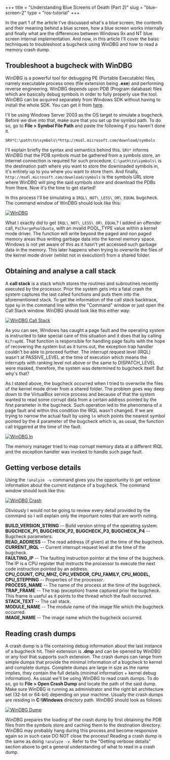 +++
title = "Understanding Blue Screens of Death (Part 2)"
slug = "blue-screen-2"
type = "ros-tutorial"
+++

In the part 1 of the article I've discussed what's a blue screen, the contents and their meaning behind a blue screen, how a blue screen works internally and finally what are the differences between Windows 9x and NT blue screen internal implementation. And now, in this article I'll cover the baisc techniques to troubleshoot a bugcheck using WinDBG and how to read a memory crash dump.

## Troubleshoot a bugcheck with WinDBG

WinDBG is a powerful tool for debugging PE (Portable Executable) files, namely executable process ones (file extension being **.exe**) and performing reverse engineering. WinDBG depends upon PDB (Program database) files which are basically debug symbols in order to fully properly use the tool. WinDBG can be acquired separately from Windows SDK without having to install the whole SDK. You can get it from [here](https://docs.microsoft.com/en-us/windows-hardware/drivers/debugger/debugger-download-tools).

I'll be using Windows Server 2003 as the OS target to simulate a bugcheck. Before we dive into that, make sure that you set up the symbol path. To do so, go to **File > Symbol File Path** and paste the following if you haven't done it.  
  
`SRV*C:\path\to\symbols\*http://msdl.microsoft.com/download/symbols`

I'll explain briefly the syntax and semantics behind this. `SRV*` informs WinDBG that the PDB symbols must be gathered from a symbols store, an Internet connection is required for such procedure. `C:\path\to\symbols\` is the destination path where you want to store the downloaded symbols in, it's entirely up to you where you want to store them. And finally, `http://msdl.microsoft.com/download/symbols` is the symbols URL store where WinDBG will ping the said symbols store and download the PDBs from there. Now it's the time to get started!

In this process I'll be simulating a `IRQL\_NOT\_LESS\_OR\_EQUAL` bugcheck. The command window of WinDBG should look like this:

[![WinDBG](../images/blue-screen/windbg.png)](../images/blue-screen/windbg.png)

What I exactly did to get `IRQL\_NOT\_LESS\_OR\_EQUAL`? I added an offender call, `PsChargePoolQuota`, with an invalid POOL\_TYPE value within a kernel mode driver. The function will write beyond the paged and non paged memory areas thus writing garbage data into the kernel memory space. Windows is not yet aware of this as it hasn't yet accessed such garbage data in the memory. This later happens when trying to overwrite the files of the kernel mode driver (whilst not in execution!) from a shared folder.

## Obtaining and analyse a call stack

A **call stack** is a stack which stores the routines and subroutines recently executed by the processor. Prior the system gets into a fatal crash the system captures the last called functions and puts them into the aforementioned stack. To get the information of the call stack backtrace, type `kp` in the command line within the "Command" window or just open the Call Stack window. WinDBG should look like this either way:

[![WinDBG Call Stack](../images/blue-screen/windbg-call.png)](../images/blue-screen/windbg-call.png)

As you can see, Windows has caught a page fault and the operating system is instructed to take special care of this situation and it does that by calling `KiTrap0E`. That function is responsible for handling page faults with the hope of recovering the system but as it turns out, the exception trap handler couldn't be able to proceed further. The interrupt request level (IRQL) wasn't at PASSIVE\_LEVEL at the time of execution which means the interrupts with ranking level not above or the same to DISPATCH\_LEVEL were masked, therefore, the system was determined to bugcheck itself. But why's that?

As I stated above, the bugcheck occurred when I tried to overwrite the files of the kernel mode driver from a shared folder. The problem goes way deep down to the VirtualBox service process and because of that the system wanted to read some corrupt data from a certain address pointed by the first parameter in the bugcheck. Such operation led to the phenomena of a page fault and within this condition the IRQL wasn't changed. If we are trying to narrow the actual fault by using `ln` which points the nearest symbol pointed by the 4 parameter of the bugcheck which is, as usual, the function call triggered at the time of the fault.

[![WinDBG ln](../images/blue-screen/windbg-ln.PNG)](../images/blue-screen/windbg-ln.PNG)

The memory manager tried to map corrupt memory data at a different IRQL and the exception handler was invoked to handle such page fault.

## Getting verbose details

Using the `!analyze -v` command gives you the opportunity to get verbose information about the current instance of a bugcheck. The command window should look like this:

[![WinDBG Crash](/images/blue-screen/windbg-crash.png)](../images/blue-screen/windbg-crash.png)

Obviously I would not be going to review every detail provided by the command so I will explain only the important notes that are worth noting.

**BUILD\_VERSION\_STRING** -- Build version string of the operating system.  
**BUGCHECK\_P1, BUGCHECK\_P2, BUGCHECK\_P3, BUGCHECK\_P4** -- Bugcheck parameters.  
**READ\_ADDRESS** -- The read address (if given) at the time of the bugcheck.  
**CURRENT\_IRQL** -- Current interrupt request level at the time of the bugcheck.  
**FAULTING\_IP** -- The faulting instruction pointer at the time of the bugcheck. The IP is a CPU register that instructs the processor to execute the next code instruction pointed by an address.  
**CPU\_COUNT, CPU\_MHZ, CPU\_VENDOR, CPU\_FAMILY, CPU\_MODEL, CPU\_STEPPING** -- Properties of the processor.  
**PROCESS\_NAME** -- The name of the process at the time of the bugcheck.  
**TRAP\_FRAME** -- The trap (exception) frame captured prior the bugcheck. This frame is useful as it points to the thread which the fault occurred.  
**STACK\_TEXT** -- The call stack.  
**MODULE\_NAME** -- The module name of the image file which the bugcheck occurred.  
**IMAGE\_NAME** -- The image name which the bugcheck occurred.

## Reading crash dumps

A crash dump is a file containing debug information about the last instance of a bugcheck hit. Their extension is **.dmp** and can be opened by WinDBG or any tool that supports such extension. The crash dumps can range from simple dumps that provide the minimal information of a bugcheck to kernel and complete dumps. Complete dumps are large in size as the name implies, they contain the full details (minimal information + kernel debug information). As usual we'll be using WinDBG to read crash dumps. To do so, go to **File > Open Crash Dump** and locate the path of the said dump. Make sure WinDBG is running as administrator and the right bit architecture set (32-bit or 64-bit) depending on your machine. Usually the crash dumps are residing in **C:\\Windows** directory path. WinDBG should look as follows:

[![WinDBG Dump](/images/blue-screen/windbg-dump.png)](../images/blue-screen/windbg-dump.png)

WinDBG prepares the loading of the crash dump by first obtaining the PDB files from the symbols store and caching them to the destination directory. WinDBG may probably hang during this process and become responsive again so in such case DO NOT close the process! Reading a crash dump is the same as doing `!analyze -v`. Refer to the "Getting verbose details" section above to get a general understanding of what to read in a crash dump.